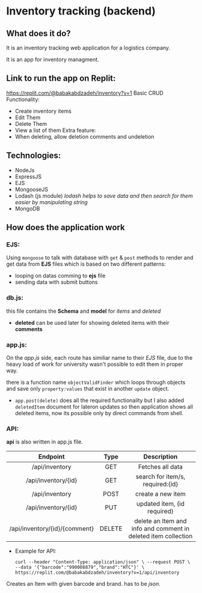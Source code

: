 # Inventory tracking (backend) 

## What does it do? 
It is an inventory tracking web application for a logistics company.



It is an app for inventory managment.
## Link to run the app on Replit:
https://replit.com/@babakabdzadeh/inventory?v=1
Basic CRUD Functionality:
 - Create inventory items
 - Edit Them
 - Delete Them
 - View a list of them
  Extra feature:
 - When deleting, allow deletion comments and undeletion


## Technologies:

- NodeJs
- ExpressJS
- EJS
- MongooseJS
- Lodash (js module)
      *lodash helps to save data and then search for them easier by manipulating string*
- MongoDB


## How does the application work

### **EJS**: 
Using `mongoose` to talk with database with `get` & `post` methods to render and get data from **EJS** files which is based on two different patterns: 
- looping on datas comming to **ejs** file
- sending data with submit buttons

### **db.js**:

this file contains the **Schema** and **model** for *items* and *deleted*

- **deleted** can be used later for showing deleted items with their **comments**


### **app.js**:

On the *app.js* side, each route has similiar name to their *EJS* file, due to the heavy load of work for university wasn't possible to edit them in proper way.

there is a function name `objectValidFinder` which loops through objects and save only `property:values` that exist in another `update` object.

- `app.post(delete)` does all the required functionality but I also added `deletedItem` document for lateron updates so then application shows all deleted items, now its possible only by direct commands from shell.

### **API**:

**api** is also written in app.js file.


| Endpoint       | Type           | Description  |
| :-------------: |:-------------:| :-----:|
| /api/inventory      | GET |   Fetches all data |
| /api/inventory/{id}      | GET |   search for item/s, required:{id} |
| /api/inventory     | POST      |   create a new item|
| /api/inventory/{id} | PUT      |   updated item, (id required) |
| /api/inventory/{id}/{comment}| DELETE | delete an Item and info and comment in deleted item collection | 

- Example for API:
 
     `curl --header "Content-Type: application/json" \
--request POST \ 
--data '{"barcode":"990008879","brand":"HTC"}' \ 
https://replit.com/@babakabdzadeh/inventory?v=1/api/inventory
`

Creates an Item with given barcode and brand. has to be *json*.
